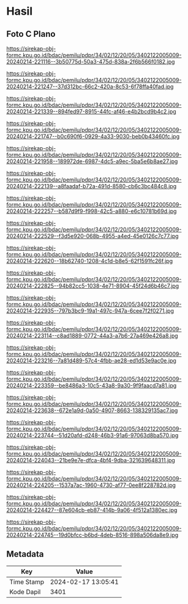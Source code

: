 # Hasil

## Foto C Plano

https://sirekap-obj-formc.kpu.go.id/bdac/pemilu/pdpr/34/02/12/20/05/3402122005009-20240214-221116--3b50775d-50a3-475d-838a-2f6b566f0182.jpg

https://sirekap-obj-formc.kpu.go.id/bdac/pemilu/pdpr/34/02/12/20/05/3402122005009-20240214-221247--37d312bc-66c2-420a-8c53-6f78ffa40fad.jpg

https://sirekap-obj-formc.kpu.go.id/bdac/pemilu/pdpr/34/02/12/20/05/3402122005009-20240214-221339--894fed97-8915-44fc-af46-e4b2bcd9b4c2.jpg

https://sirekap-obj-formc.kpu.go.id/bdac/pemilu/pdpr/34/02/12/20/05/3402122005009-20240214-221747--b0c690f6-0929-4a33-9030-beb0b43460fc.jpg

https://sirekap-obj-formc.kpu.go.id/bdac/pemilu/pdpr/34/02/12/20/05/3402122005009-20240214-221958--189972de-6987-4dc5-a9ec-5ba5e6b8ae27.jpg

https://sirekap-obj-formc.kpu.go.id/bdac/pemilu/pdpr/34/02/12/20/05/3402122005009-20240214-222139--a8faadaf-b72a-491d-8580-cb6c3bc484c8.jpg

https://sirekap-obj-formc.kpu.go.id/bdac/pemilu/pdpr/34/02/12/20/05/3402122005009-20240214-222257--b587d9f9-f998-42c5-a880-e6c10781b69d.jpg

https://sirekap-obj-formc.kpu.go.id/bdac/pemilu/pdpr/34/02/12/20/05/3402122005009-20240214-222529--f3d5e920-068b-4955-a4ed-45e0126c7c77.jpg

https://sirekap-obj-formc.kpu.go.id/bdac/pemilu/pdpr/34/02/12/20/05/3402122005009-20240214-222620--18b62740-1208-4c1d-b8e5-62f1591fc26f.jpg

https://sirekap-obj-formc.kpu.go.id/bdac/pemilu/pdpr/34/02/12/20/05/3402122005009-20240214-222825--94b82cc5-1038-4e71-8904-45f24d6b46c7.jpg

https://sirekap-obj-formc.kpu.go.id/bdac/pemilu/pdpr/34/02/12/20/05/3402122005009-20240214-222935--797b3bc9-19a1-497c-947a-6cee7f2f0271.jpg

https://sirekap-obj-formc.kpu.go.id/bdac/pemilu/pdpr/34/02/12/20/05/3402122005009-20240214-223114--c8ad1889-0772-44a3-a7b6-27a469e426a8.jpg

https://sirekap-obj-formc.kpu.go.id/bdac/pemilu/pdpr/34/02/12/20/05/3402122005009-20240214-223216--7a81d489-57c4-4fbb-ae28-ed1d53e9ac0e.jpg

https://sirekap-obj-formc.kpu.go.id/bdac/pemilu/pdpr/34/02/12/20/05/3402122005009-20240214-223359--be8486a3-10c5-43a8-9a30-9f9faacd7a81.jpg

https://sirekap-obj-formc.kpu.go.id/bdac/pemilu/pdpr/34/02/12/20/05/3402122005009-20240214-223638--672e1a9d-0a50-4907-8663-138329135ac7.jpg

https://sirekap-obj-formc.kpu.go.id/bdac/pemilu/pdpr/34/02/12/20/05/3402122005009-20240214-223744--51d20afd-d248-46b3-91a6-97063d8ba570.jpg

https://sirekap-obj-formc.kpu.go.id/bdac/pemilu/pdpr/34/02/12/20/05/3402122005009-20240214-224043--21be9e7e-dfca-4bf4-9dba-321639648311.jpg

https://sirekap-obj-formc.kpu.go.id/bdac/pemilu/pdpr/34/02/12/20/05/3402122005009-20240214-224205--1537a7ac-1960-4730-af77-0ee8f228782d.jpg

https://sirekap-obj-formc.kpu.go.id/bdac/pemilu/pdpr/34/02/12/20/05/3402122005009-20240214-224427--87e604cb-eb87-414b-9a06-4f512a1380ec.jpg

https://sirekap-obj-formc.kpu.go.id/bdac/pemilu/pdpr/34/02/12/20/05/3402122005009-20240214-224745--19d0bfcc-b6bd-4deb-8516-898a506da8e9.jpg


## Metadata

| Key        | Value               |
| ---------- | ------------------- |
| Time Stamp | 2024-02-17 13:05:41 |
| Kode Dapil | 3401                |




